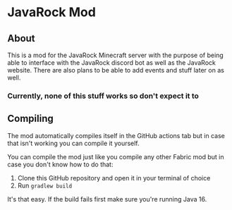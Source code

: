 # JavaRock Mod

## About
This is a mod for the JavaRock Minecraft server with the purpose of being able to interface with the JavaRock discord bot as well as the JavaRock website. There are also plans to be able to add events and stuff later on as well.

### Currently, none of this stuff works so don't expect it to
## Compiling
The mod automatically compiles itself in the GitHub actions tab but in case that isn't working you can compile it yourself.

You can compile the mod just like you compile any other Fabric mod but in case you don't know how to do that:
1. Clone this GitHub repository and open it in your terminal of choice
2. Run `gradlew build`

It's that easy. If the build fails first make sure you're running Java 16.